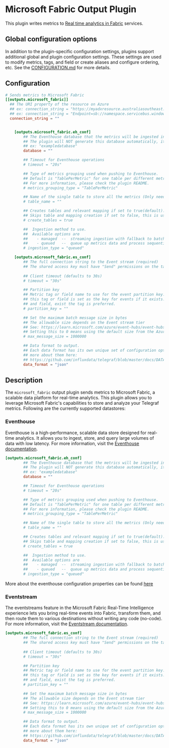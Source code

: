 # Microsoft Fabric Output Plugin

This plugin writes metrics to [Real time analytics in Fabric][fabric] services.

[fabric]: https://learn.microsoft.com/en-us/fabric/real-time-analytics/overview

## Global configuration options <!-- @/docs/includes/plugin_config.md -->

In addition to the plugin-specific configuration settings, plugins support
additional global and plugin configuration settings. These settings are used to
modify metrics, tags, and field or create aliases and configure ordering, etc.
See the [CONFIGURATION.md][CONFIGURATION.md] for more details.

[CONFIGURATION.md]: ../../../docs/CONFIGURATION.md#plugins

## Configuration

```toml
# Sends metrics to Microsoft Fabric
[[outputs.microsoft_fabric]]
  ## The URI property of the resource on Azure
  ## ex: connection_string = "https://myadxresource.australiasoutheast.kusto.windows.net"
  ## ex: connection_string = "Endpoint=sb://namespace.servicebus.windows.net/;*****;EntityPath=hubName"
  connection_string = ""


    [outputs.microsoft_fabric.eh_conf]
        ## The Eventhouse database that the metrics will be ingested into.
        ## The plugin will NOT generate this database automatically, it's expected that this database already exists before ingestion.
        ## ex: "exampledatabase"
        database = ""

        ## Timeout for Eventhouse operations
        # timeout = "20s"

        ## Type of metrics grouping used when pushing to Eventhouse.
        ## Default is "TablePerMetric" for one table per different metric.
        ## For more information, please check the plugin README.
        # metrics_grouping_type = "TablePerMetric"

        ## Name of the single table to store all the metrics (Only needed if metrics_grouping_type is "SingleTable").
        # table_name = ""

        ## Creates tables and relevant mapping if set to true(default).
        ## Skips table and mapping creation if set to false, this is useful for running Telegraf with the lowest possible permissions i.e. table ingestor role.
        # create_tables = true

        ##  Ingestion method to use.
        ##  Available options are
        ##    - managed  --  streaming ingestion with fallback to batched ingestion or the "queued" method below
        ##    - queued   --  queue up metrics data and process sequentially
        # ingestion_type = "queued"

    [outputs.microsoft_fabric.es_conf]
        ## The full connection string to the Event stream (required)
        ## The shared access key must have "Send" permissions on the target Event stream.
        
        ## Client timeout (defaults to 30s)
        # timeout = "30s"

        ## Partition key
        ## Metric tag or field name to use for the event partition key. The value of
        ## this tag or field is set as the key for events if it exists. If both, tag
        ## and field, exist the tag is preferred.
        # partition_key = ""

        ## Set the maximum batch message size in bytes
        ## The allowable size depends on the Event stream tier
        ## See: https://learn.microsoft.com/azure/event-hubs/event-hubs-quotas#basic-vs-standard-vs-premium-vs-dedicated-tiers
        ## Setting this to 0 means using the default size from the Azure Event streams Client library (1000000 bytes)
        # max_message_size = 1000000

        ## Data format to output.
        ## Each data format has its own unique set of configuration options, read
        ## more about them here:
        ## https://github.com/influxdata/telegraf/blob/master/docs/DATA_FORMATS_OUTPUT.md
        data_format = "json"
```

## Description

The `microsoft_fabric` output plugin sends metrics to Microsoft Fabric,
a scalable data platform for real-time analytics.
This plugin allows you to leverage Microsoft Fabric's
capabilities to store and analyze your Telegraf metrics.
Following are the currently supported datastores:

### Eventhouse

Eventhouse is a high-performance, scalable data store designed for
 real-time analytics. It allows you to ingest, store, and query large
 volumes of data with low latency.  For more information, visit the
 [Eventhouse documentation](
    https://learn.microsoft.com/fabric/real-time-intelligence/eventhouse
    ).

```toml
[outputs.microsoft_fabric.eh_conf]
        ## The Eventhouse database that the metrics will be ingested into.
        ## The plugin will NOT generate this database automatically, it's expected that this database already exists before ingestion.
        ## ex: "exampledatabase"
        database = ""

        ## Timeout for Eventhouse operations
        # timeout = "20s"

        ## Type of metrics grouping used when pushing to Eventhouse.
        ## Default is "TablePerMetric" for one table per different metric.
        ## For more information, please check the plugin README.
        # metrics_grouping_type = "TablePerMetric"

        ## Name of the single table to store all the metrics (Only needed if metrics_grouping_type is "SingleTable").
        # table_name = ""

        ## Creates tables and relevant mapping if set to true(default).
        ## Skips table and mapping creation if set to false, this is useful for running Telegraf with the lowest possible permissions i.e. table ingestor role.
        # create_tables = true

        ##  Ingestion method to use.
        ##  Available options are
        ##    - managed  --  streaming ingestion with fallback to batched ingestion or the "queued" method below
        ##    - queued   --  queue up metrics data and process sequentially
        # ingestion_type = "queued"

```

More about the eventhouse configuration properties
can be found [here](../azure_data_explorer/README.md#metrics-grouping)

### Eventstream

The eventstreams feature in the Microsoft Fabric Real-Time Intelligence
experience lets you bring real-time events into Fabric, transform them,
and then route them to various destinations without writing any code (no-code).
For more information, visit the [Eventstream documentation][].

[Eventstream documentation]: https://learn.microsoft.com/fabric/real-time-intelligence/event-streams/overview?tabs=enhancedcapabilities

```toml
[outputs.microsoft_fabric.es_conf]
        ## The full connection string to the Event stream (required)
        ## The shared access key must have "Send" permissions on the target Event stream.
        
        ## Client timeout (defaults to 30s)
        # timeout = "30s"

        ## Partition key
        ## Metric tag or field name to use for the event partition key. The value of
        ## this tag or field is set as the key for events if it exists. If both, tag
        ## and field, exist the tag is preferred.
        # partition_key = ""

        ## Set the maximum batch message size in bytes
        ## The allowable size depends on the Event stream tier
        ## See: https://learn.microsoft.com/azure/event-hubs/event-hubs-quotas#basic-vs-standard-vs-premium-vs-dedicated-tiers
        ## Setting this to 0 means using the default size from the Azure Event streams Client library (1000000 bytes)
        # max_message_size = 1000000

        ## Data format to output.
        ## Each data format has its own unique set of configuration options, read
        ## more about them here:
        ## https://github.com/influxdata/telegraf/blob/master/docs/DATA_FORMATS_OUTPUT.md
        data_format = "json"

```
